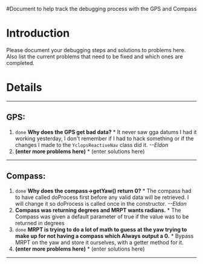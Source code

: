 #Document to help track the debugging process with the GPS and Compass

# Introduction #

Please document your debugging steps and solutions to problems here. Also list the current problems that need to be fixed and which ones are completed.


# Details #

---

## GPS: ##
  1. `done` **Why does the GPS get bad data?**
    * It never saw gga datums I had it working yesterday, I don't remember if I had to hack something or if the changes I made to the `YclopsReactiveNav` class did it. _--Eldon_
  1. **(enter more problems here)**
    * (enter solutions here)


---


## Compass: ##

  1. `done` **Why does the compass->getYaw() return 0?**
    * The compass had to have called doProcess first before any valid data will be retrieved.  I will change it so doProcess is called once in the constructor. _--Eldon_
  1. **Compass was returning degrees and MRPT wants radians.**
    * The Compass was given a default parameter of true if the value was to be returned in degrees
  1. `done` **MRPT is trying to do a lot of math to guess at the yaw trying to make up for not having a compass which Always output a 0.**
    * Bypass MRPT on the yaw and store it ourselves, with a getter method for it.
  1. **(enter more problems here)**
    * (enter solutions here)

---
